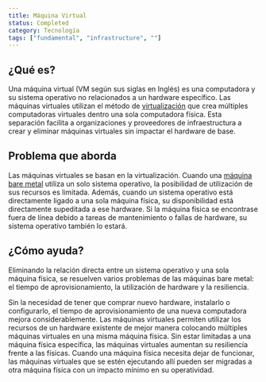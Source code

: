 ```yaml
---
title: Máquina Virtual
status: Completed
category: Tecnología
tags: ["fundamental", "infrastructure", ""]
---
```


## ¿Qué es?

Una máquina virtual (VM según sus siglas en Inglés) es una computadora y su sistema operativo
no relacionados a un hardware específico.
Las máquinas virtuales utilizan el método de [virtualización](/virtualization/) que crea múltiples computadoras virtuales dentro una sola computadora física.
Esta separación facilita a organizaciones y proveedores de infraestructura
a crear y eliminar máquinas virtuales sin impactar el hardware de base.

## Problema que aborda

Las máquinas virtuales se basan en la virtualización.
Cuando una [máquina bare metal](/es/bare-metal-machine/) utiliza un solo sistema operativo,
la posibilidad de utilización de sus recursos es limitada.
Además, cuando un sistema operativo está directamente ligado a una sola máquina física,
su disponibilidad está directamente supeditada a ese hardware.
Si la máquina física se encontrase fuera de línea debido a tareas de mantenimiento o fallas de hardware, su sistema operativo también lo estará.

## ¿Cómo ayuda?

Eliminando la relación directa entre un sistema operativo y una sola máquina física,
se resuelven varios problemas de las máquinas bare metal:
el tiempo de aprovisionamiento, la utilización de hardware y la resiliencia.

Sin la necesidad de tener que comprar nuevo hardware, instalarlo o configurarlo,
el tiempo de aprovisionamiento de una nueva computadora mejora considerablemente.
Las máquinas virtuales permiten utilizar los recursos de un hardware existente de mejor manera
colocando múltiples máquinas virtuales en una misma máquina física.
Sin estar limitadas a una máquina física específica, las máquinas virtuales aumentan su resiliencia frente a las físicas.
Cuando una máquina física necesita dejar de funcionar,
las máquinas virtuales que se estén ejecutando allí pueden ser migradas a otra máquina física con un impacto mínimo en su operatividad.